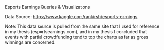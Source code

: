 Esports Earnings Queries & Visualizations

Data Source: https://www.kaggle.com/rankirsh/esports-earnings 

Note: This data source is pulled from the same site that I used for reference in my thesis (esportsearnings.com), and in my thesis I concluded that events with partial crowdfunding tend to top the charts as far as gross winnings are concerned.
